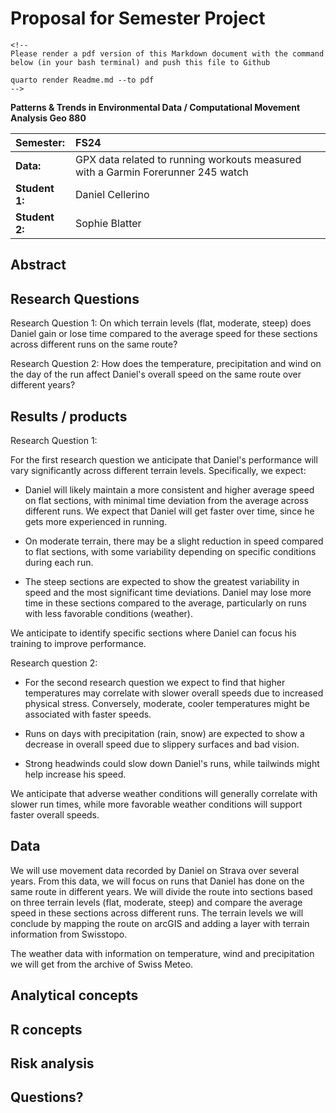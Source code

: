# Proposal for Semester Project

```{=html}
<!-- 
Please render a pdf version of this Markdown document with the command below (in your bash terminal) and push this file to Github

quarto render Readme.md --to pdf
-->
```
**Patterns & Trends in Environmental Data / Computational Movement Analysis Geo 880**

| Semester:      | FS24                                                                                   |
|:---------------|:----------------------------------------                                               |
| **Data:**      | GPX data related to running workouts measured with a Garmin Forerunner 245 watch       |   | **Title:**      | Identification of patterns and trends in running training performance                  |
| **Student 1:** | Daniel Cellerino                                                                       | 
| **Student 2:** | Sophie Blatter                                                                         |

## Abstract

<!-- (50-60 words) -->

## Research Questions

<!-- (50-60 words) -->

Research Question 1: On which terrain levels (flat, moderate, steep) does Daniel gain or lose time compared to the average speed for these sections across different runs on the same route?

Research Question 2: How does the temperature, precipitation and wind on the day of the run affect Daniel's overall speed on the same route over different years?

## Results / products

<!-- What do you expect, anticipate? -->

Research Question 1:

For the first research question we anticipate that Daniel's performance will vary significantly across different terrain levels. Specifically, we expect:

-   Daniel will likely maintain a more consistent and higher average speed on flat sections, with minimal time deviation from the average across different runs. We expect that Daniel will get faster over time, since he gets more experienced in running.

-   On moderate terrain, there may be a slight reduction in speed compared to flat sections, with some variability depending on specific conditions during each run.

-   The steep sections are expected to show the greatest variability in speed and the most significant time deviations. Daniel may lose more time in these sections compared to the average, particularly on runs with less favorable conditions (weather).

We anticipate to identify specific sections where Daniel can focus his training to improve performance.

Research question 2:

-   For the second research question we expect to find that higher temperatures may correlate with slower overall speeds due to increased physical stress. Conversely, moderate, cooler temperatures might be associated with faster speeds.

-   Runs on days with precipitation (rain, snow) are expected to show a decrease in overall speed due to slippery surfaces and bad vision.

-   Strong headwinds could slow down Daniel's runs, while tailwinds might help increase his speed.

We anticipate that adverse weather conditions will generally correlate with slower run times, while more favorable weather conditions will support faster overall speeds.

## Data

<!-- What data will you use? Will you require additional context data? Where do you get this data from? Do you already have all the data? -->

We will use movement data recorded by Daniel on Strava over several years. From this data, we will focus on runs that Daniel has done on the same route in different years. We will divide the route into sections based on three terrain levels (flat, moderate, steep) and compare the average speed in these sections across different runs. The terrain levels we will conclude by mapping the route on arcGIS and adding a layer with terrain information from Swisstopo.

The weather data with information on temperature, wind and precipitation we will get from the archive of Swiss Meteo.

## Analytical concepts

<!-- Which analytical concepts will you use? What conceptual movement spaces and respective modelling approaches of trajectories will you be using? What additional spatial analysis methods will you be using? -->

## R concepts

<!-- Which R concepts, functions, packages will you mainly use. What additional spatial analysis methods will you be using? -->

## Risk analysis

<!-- What could be the biggest challenges/problems you might face? What is your plan B? -->

## Questions?

<!-- Which questions would you like to discuss at the coaching session? -->
